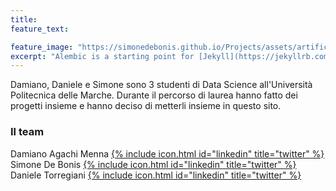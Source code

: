 ```yaml
---
title: 
feature_text: 

feature_image: "https://simonedebonis.github.io/Projects/assets/artificial-intelligence.jpg"
excerpt: "Alembic is a starting point for [Jekyll](https://jekyllrb.com/) projects. Rather than starting from scratch, this boilerplate is designed to get the ball rolling immediately. Install it, configure it, tweak it, push it."
---
```




Damiano, Daniele e Simone sono 3 studenti di Data Science all'Università Politecnica delle Marche.
Durante il percorso di laurea hanno fatto dei progetti insieme e hanno deciso di metterli insieme in questo sito.

### Il team

 
Damiano Agachi Menna [{% include icon.html id="linkedin" title="twitter" %}](https://www.linkedin.com/in/damiano-am/)  
Simone De Bonis [{% include icon.html id="linkedin" title="twitter" %}](https://www.linkedin.com/in/SimoneDeBonis)  
Daniele Torregiani [{% include icon.html id="linkedin" title="twitter" %}](https://www.linkedin.com/in/daniele-torregiani-369b54243/)  